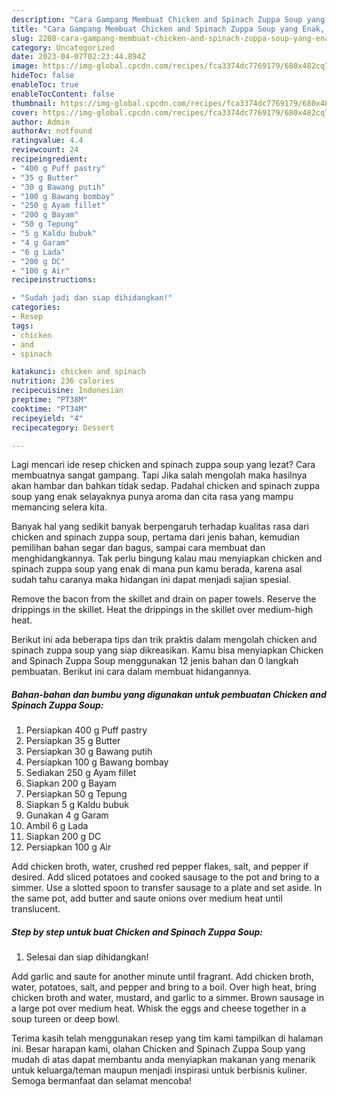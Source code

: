 ```yaml
---
description: "Cara Gampang Membuat Chicken and Spinach Zuppa Soup yang Enak, Buat Buka Puasa Lezat"
title: "Cara Gampang Membuat Chicken and Spinach Zuppa Soup yang Enak, Buat Buka Puasa Lezat"
slug: 2208-cara-gampang-membuat-chicken-and-spinach-zuppa-soup-yang-enak-buat-buka-puasa-lezat
category: Uncategorized
date: 2023-04-07T02:23:44.894Z
image: https://img-global.cpcdn.com/recipes/fca3374dc7769179/680x482cq70/chicken-and-spinach-zuppa-soup-foto-resep-utama.jpg
hideToc: false
enableToc: true
enableTocContent: false
thumbnail: https://img-global.cpcdn.com/recipes/fca3374dc7769179/680x482cq70/chicken-and-spinach-zuppa-soup-foto-resep-utama.jpg
cover: https://img-global.cpcdn.com/recipes/fca3374dc7769179/680x482cq70/chicken-and-spinach-zuppa-soup-foto-resep-utama.jpg
author: Admin
authorAv: notfound
ratingvalue: 4.4
reviewcount: 24
recipeingredient:
- "400 g Puff pastry"
- "35 g Butter"
- "30 g Bawang putih"
- "100 g Bawang bombay"
- "250 g Ayam fillet"
- "200 g Bayam"
- "50 g Tepung"
- "5 g Kaldu bubuk"
- "4 g Garam"
- "6 g Lada"
- "200 g DC"
- "100 g Air"
recipeinstructions:

- "Sudah jadi dan siap dihidangkan!"
categories:
- Resep
tags:
- chicken
- and
- spinach

katakunci: chicken and spinach 
nutrition: 236 calories
recipecuisine: Indonesian
preptime: "PT38M"
cooktime: "PT34M"
recipeyield: "4"
recipecategory: Dessert

---
```



Lagi mencari ide resep chicken and spinach zuppa soup yang lezat? Cara membuatnya sangat gampang. Tapi Jika salah mengolah maka hasilnya akan hambar dan bahkan tidak sedap. Padahal chicken and spinach zuppa soup yang enak selayaknya punya aroma dan cita rasa yang mampu memancing selera kita.


Banyak hal yang sedikit banyak berpengaruh terhadap kualitas rasa dari chicken and spinach zuppa soup, pertama dari jenis bahan, kemudian pemilihan bahan segar dan bagus, sampai cara membuat dan menghidangkannya. Tak perlu bingung kalau mau menyiapkan chicken and spinach zuppa soup yang enak di mana pun kamu berada, karena asal sudah tahu caranya maka hidangan ini dapat menjadi sajian spesial.

Remove the bacon from the skillet and drain on paper towels. Reserve the drippings in the skillet. Heat the drippings in the skillet over medium-high heat.


Berikut ini ada beberapa tips dan trik praktis dalam mengolah chicken and spinach zuppa soup yang siap dikreasikan. Kamu bisa menyiapkan Chicken and Spinach Zuppa Soup menggunakan 12 jenis bahan dan 0 langkah pembuatan. Berikut ini cara dalam membuat hidangannya.

<!--inarticleads1-->

##### Bahan-bahan dan bumbu yang digunakan untuk pembuatan Chicken and Spinach Zuppa Soup:

1. Persiapkan 400 g Puff pastry
1. Persiapkan 35 g Butter
1. Persiapkan 30 g Bawang putih
1. Persiapkan 100 g Bawang bombay
1. Sediakan 250 g Ayam fillet
1. Siapkan 200 g Bayam
1. Persiapkan 50 g Tepung
1. Siapkan 5 g Kaldu bubuk
1. Gunakan 4 g Garam
1. Ambil 6 g Lada
1. Siapkan 200 g DC
1. Persiapkan 100 g Air


Add chicken broth, water, crushed red pepper flakes, salt, and pepper if desired. Add sliced potatoes and cooked sausage to the pot and bring to a simmer. Use a slotted spoon to transfer sausage to a plate and set aside. In the same pot, add butter and saute onions over medium heat until translucent. 

<!--inarticleads2-->

##### Step by step untuk buat Chicken and Spinach Zuppa Soup:


1. Selesai dan siap dihidangkan!

Add garlic and saute for another minute until fragrant. Add chicken broth, water, potatoes, salt, and pepper and bring to a boil. Over high heat, bring chicken broth and water, mustard, and garlic to a simmer. Brown sausage in a large pot over medium heat. Whisk the eggs and cheese together in a soup tureen or deep bowl. 

Terima kasih telah menggunakan resep yang tim kami tampilkan di halaman ini. Besar harapan kami, olahan Chicken and Spinach Zuppa Soup yang mudah di atas dapat membantu anda menyiapkan makanan yang menarik untuk keluarga/teman maupun menjadi inspirasi untuk berbisnis kuliner. Semoga bermanfaat dan selamat mencoba!
